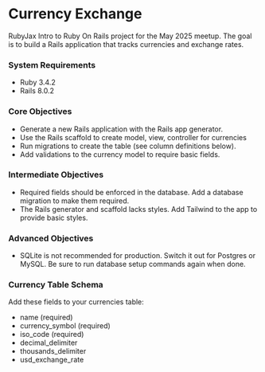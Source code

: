 # Currency Exchange

RubyJax Intro to Ruby On Rails project for the May 2025 meetup.
The goal is to build a Rails application that tracks currencies and exchange rates.

### System Requirements
- Ruby 3.4.2
- Rails 8.0.2

### Core Objectives
- Generate a new Rails application with the Rails app generator.
- Use the Rails scaffold to create model, view, controller for currencies
- Run migrations to create the table (see column definitions below).
- Add validations to the currency model to require basic fields.

### Intermediate Objectives
- Required fields should be enforced in the database. Add a database migration to make them required.
- The Rails generator and scaffold lacks styles. Add Tailwind to the app to provide basic styles.

### Advanced Objectives
- SQLite is not recommended for production. Switch it out for Postgres or MySQL. Be sure to run database setup commands again when done.

### Currency Table Schema
Add these fields to your currencies table:
- name (required)
- currency_symbol (required)
- iso_code (required)
- decimal_delimiter
- thousands_delimiter
- usd_exchange_rate
